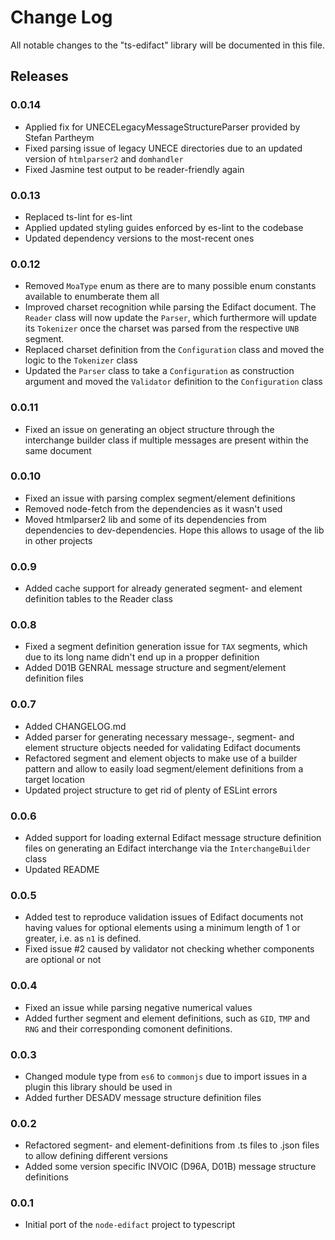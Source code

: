# Change Log

All notable changes to the "ts-edifact" library will be documented in this file.

## Releases

### 0.0.14

- Applied fix for UNECELegacyMessageStructureParser provided by Stefan Partheym
- Fixed parsing issue of legacy UNECE directories due to an updated version of `htmlparser2` and `domhandler`
- Fixed Jasmine test output to be reader-friendly again

### 0.0.13

- Replaced ts-lint for es-lint
- Applied updated styling guides enforced by es-lint to the codebase
- Updated dependency versions to the most-recent ones

### 0.0.12

- Removed `MoaType` enum as there are to many possible enum constants available to enumberate them all
- Improved charset recognition while parsing the Edifact document. The `Reader` class will now update the `Parser`, which furthermore will update its `Tokenizer` once the charset was parsed from the respective `UNB` segment.
- Replaced charset definition from the `Configuration` class and moved the logic to the `Tokenizer` class
- Updated the `Parser` class to take a `Configuration` as construction argument and moved the `Validator` definition to the `Configuration` class

### 0.0.11

- Fixed an issue on generating an object structure through the interchange builder class if multiple messages are present within the same document

### 0.0.10

- Fixed an issue with parsing complex segment/element definitions
- Removed node-fetch from the dependencies as it wasn't used
- Moved htmlparser2 lib and some of its dependencies from dependencies to dev-dependencies. Hope this allows to usage of the lib in other projects

### 0.0.9

- Added cache support for already generated segment- and element definition tables to the Reader class

### 0.0.8

- Fixed a segment definition generation issue for `TAX` segments, which due to its long name didn't end up in a propper definition
- Added D01B GENRAL message structure and segment/element definition files

### 0.0.7

- Added CHANGELOG.md
- Added parser for generating necessary message-, segment- and element structure objects needed for validating Edifact documents
- Refactored segment and element objects to make use of a builder pattern and allow to easily load segment/element definitions from a target location
- Updated project structure to get rid of plenty of ESLint errors

### 0.0.6

- Added support for loading external Edifact message structure definition files on generating an Edifact interchange via the `InterchangeBuilder` class
- Updated README

### 0.0.5

- Added test to reproduce validation issues of Edifact documents not having values for optional elements using a minimum length of 1 or greater, i.e. as `n1` is defined.
- Fixed issue #2 caused by validator not checking whether components are optional or not

### 0.0.4

- Fixed an issue while parsing negative numerical values
- Added further segment and element definitions, such as `GID`, `TMP` and `RNG` and their corresponding comonent definitions.

### 0.0.3

- Changed module type from `es6` to `commonjs` due to import issues in a plugin this library should be used in
- Added further DESADV message structure definition files

### 0.0.2

- Refactored segment- and element-definitions from .ts files to .json files to allow defining different versions
- Added some version specific INVOIC (D96A, D01B) message structure definitions

### 0.0.1

- Initial port of the `node-edifact` project to typescript
